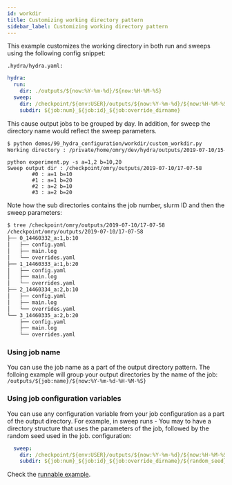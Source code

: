 ```yaml
---
id: workdir
title: Customizing working directory pattern
sidebar_label: Customizing working directory pattern
---
```


This example customizes the working directory in both run and sweeps using the following config snippet:

`.hydra/hydra.yaml:`
```yaml
hydra:
  run:
    dir: ./outputs/${now:%Y-%m-%d}/${now:%H-%M-%S}
  sweep:
    dir: /checkpoint/${env:USER}/outputs/${now:%Y-%m-%d}/${now:%H-%M-%S}
    subdir: ${job:num}_${job:id}_${job:override_dirname}
```


This cause output jobs to be grouped by day.
In addition, for sweep the directory name would reflect the sweep parameters.

```bash
$ python demos/99_hydra_configuration/workdir/custom_workdir.py
Working directory : /private/home/omry/dev/hydra/outputs/2019-07-10/15-50-36
```

```text
python experiment.py -s a=1,2 b=10,20
Sweep output dir : /checkpoint/omry/outputs/2019-07-10/17-07-58
        #0 : a=1 b=10
        #1 : a=1 b=20
        #2 : a=2 b=10
        #3 : a=2 b=20
```

Note how the sub directories contains the job number, slurm ID and then the sweep parameters:
```bash
$ tree /checkpoint/omry/outputs/2019-07-10/17-07-58
/checkpoint/omry/outputs/2019-07-10/17-07-58
├── 0_14460332_a:1,b:10
│   ├── config.yaml
│   ├── main.log
│   └── overrides.yaml
├── 1_14460333_a:1,b:20
│   ├── config.yaml
│   ├── main.log
│   └── overrides.yaml
├── 2_14460334_a:2,b:10
│   ├── config.yaml
│   ├── main.log
│   └── overrides.yaml
└── 3_14460335_a:2,b:20
    ├── config.yaml
    ├── main.log
    └── overrides.yaml
```

### Using job name
You can use the job name as a part of the output directory pattern.
The folloing example will group your output directories by the name of the job: 
```/outputs/${job:name}/${now:%Y-%m-%d-%H-%M-%S}```

### Using job configuration variables
You can use any configuration variable from your job configuration as a part of the output directory.
For example, in sweep runs - You may to have a directory structure that uses the parameters of the job, followed by
the random seed used in the job.
configuration:
```yaml
  sweep:
    dir: /checkpoint/${env:USER}/outputs/${now:%Y-%m-%d}/${now:%H-%M-%S}
    subdir: ${job:num}_${job:id}_${job:override_dirname}/${random_seed}
```

Check the [runnable example](https://github.com/facebookresearch/hydra/tree/master/demos/99_hydra_configuration/workdir).
